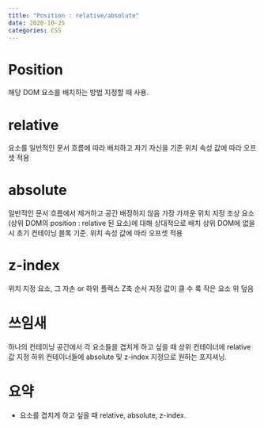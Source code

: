 ```yaml
---
title: "Position : relative/absolute"
date: 2020-10-25
categories: CSS
---
```


# Position

해당 DOM 요소를 배치하는 방법 지정할 때 사용.

# relative

요소를 일반적인 문서 흐름에 따라 배치하고 자기 자신을 기준
위치 속성 값에 따라 오프셋 적용

# absolute

일반적인 문서 흐름에서 제거하고 공간 배정하지 않음
가장 가까운 위치 지정 조상 요소(상위 DOM의 position : relative 된 요소)에 대해 상대적으로 배치
상위 DOM에 없을 시 초기 컨테이닝 블록 기준.
위치 속성 값에 따라 오프셋 적용

# z-index

위치 지정 요소, 그 자손 or 하위 플렉스 Z축 순서 지정
값이 클 수 록 작은 요소 위 덮음

# 쓰임새

하나의 컨테이닝 공간에서 각 요소들을 겹치게 하고 싶을 때
상위 컨테이너에 relative 값 지정
하위 컨테이너들에 absolute 및 z-index 지정으로 원하는 포지셔닝.

# 요약

- 요소를 겹치게 하고 싶을 때 relative, absolute, z-index.
